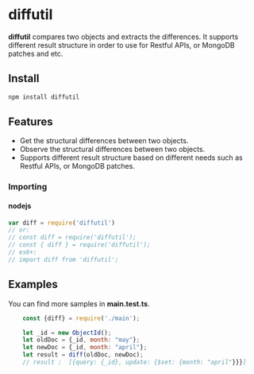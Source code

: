 # diffutil

**diffutil** compares two objects and extracts the differences. It supports different result structure in order to use for Restful APIs, or MongoDB patches and etc.

## Install

```bash
npm install diffutil
```

## Features

* Get the structural differences between two objects.
* Observe the structural differences between two objects.
* Supports different result structure based on different needs such as Restful APIs, or MongoDB patches.

### Importing

#### nodejs

```javascript
var diff = require('diffutil')
// or:
// const diff = require('diffutil');
// const { diff } = require('diffutil');
// es6+:
// import diff from 'diffutil';
```

## Examples

You can find more samples in **main.test.ts**.

``` javascript
    const {diff} = require('./main');

    let _id = new ObjectId();
    let oldDoc = {_id, month: "may"};  
    let newDoc = {_id, month: "april"};  
    let result = diff(oldDoc, newDoc);
    // result :  [{query: {_id}, update: {$set: {month: "april"}}}]
```
